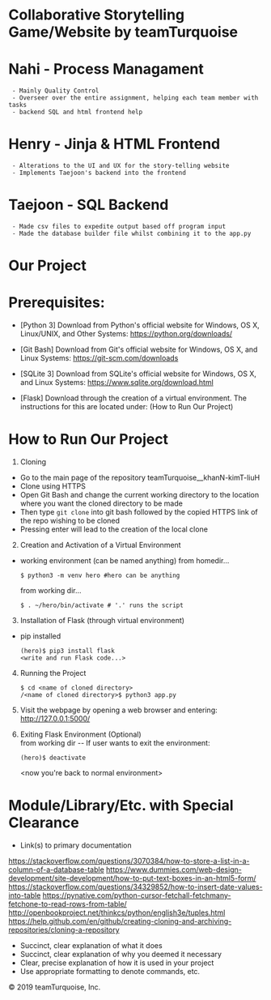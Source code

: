 # Collaborative Storytelling Game/Website by teamTurquoise

# Nahi - Process Managament
     - Mainly Quality Control
     - Overseer over the entire assignment, helping each team member with tasks
     - backend SQL and html frontend help
# Henry - Jinja & HTML Frontend
     - Alterations to the UI and UX for the story-telling website
     - Implements Taejoon's backend into the frontend
# Taejoon - SQL Backend
     - Made csv files to expedite output based off program input
     - Made the database builder file whilst combining it to the app.py
     
# Our Project

# Prerequisites:
  - [Python 3]
    Download from Python's official website for Windows, OS X, Linux/UNIX, and Other Systems: 
    https://python.org/downloads/
    
  - [Git Bash]
    Download from Git's official website for Windows, OS X, and Linux Systems:
    https://git-scm.com/downloads
    
  - [SQLite 3]
    Download from SQLite's official website for Windows, OS X, and Linux Systems:
    https://www.sqlite.org/download.html
  
  - [Flask]
    Download through the creation of a virtual environment. The instructions for this are located under:
    (How to Run Our Project)
    
# How to Run Our Project

 1. Cloning
   - Go to the main page of the repository teamTurquoise__khanN-kimT-liuH
   - Clone using HTTPS
   - Open Git Bash and change the current working directory to the location where you want the cloned directory to be made
   - Then type ```git clone``` into git bash followed by the copied HTTPS link of the repo wishing to be cloned
   - Pressing enter will lead to the creation of the local clone
 
 2. Creation and Activation of a Virtual Environment
   - working environment (can be named anything)
        from homedir...

      ```
      $ python3 -m venv hero #hero can be anything
      ```
    
        from working dir...
      ```  
      $ . ~/hero/bin/activate # '.' runs the script
      ```  
     
 3. Installation of Flask (through virtual environment)
   - pip installed
      ```
      (hero)$ pip3 install flask
      <write and run Flask code...>
      ```
 4. Running the Project
      ```
      $ cd <name of cloned directory>
      /<name of cloned directory>$ python3 app.py
      ```
      
 5. Visit the webpage by opening a web browser and entering:
 http://127.0.0.1:5000/
      
 6. Exiting Flask Environment (Optional)   
 from working dir -- If user wants to exit the environment:
      ```
     (hero)$ deactivate
     ```
     <now you're back to normal environment>
      
# Module/Library/Etc. with Special Clearance
  - Link(s) to primary documentation
  
  https://stackoverflow.com/questions/3070384/how-to-store-a-list-in-a-column-of-a-database-table
  https://www.dummies.com/web-design-development/site-development/how-to-put-text-boxes-in-an-html5-form/
  https://stackoverflow.com/questions/34329852/how-to-insert-date-values-into-table
  https://pynative.com/python-cursor-fetchall-fetchmany-fetchone-to-read-rows-from-table/
  http://openbookproject.net/thinkcs/python/english3e/tuples.html
  https://help.github.com/en/github/creating-cloning-and-archiving-repositories/cloning-a-repository
  
  - Succinct, clear explanation of what it does
  - Succinct, clear explanation of why you deemed it necessary
  - Clear, precise explanation of how it is used in your project
  - Use appropriate formatting to denote commands, etc.
  
  © 2019 teamTurquoise, Inc.
